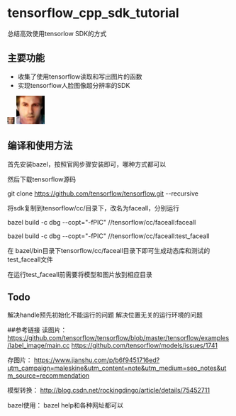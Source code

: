 # tensorflow_cpp_sdk_tutorial

总结高效使用tensorlow SDK的方式

## 主要功能

- 收集了使用tensorflow读取和写出图片的函数
- 实现tensorflow人脸图像超分辨率的SDK


![](http://github.com/smuelpeng/tensorflow_cpp_sdk_tutorial/raw/master/imgs/ori.jpg)
![](http://github.com/smuelpeng/tensorflow_cpp_sdk_tutorial/raw/master/imgs/output.jpg)

## 编译和使用方法

首先安装bazel，按照官网步骤安装即可，哪种方式都可以

然后下载tensorflow源码

git clone https://github.com/tensorflow/tensorflow.git --recursive

将sdk复制到tensorflow/cc/目录下，改名为faceall，分别运行

bazel build -c dbg --copt="-fPIC"  //tensorflow/cc/faceall:faceall

bazel build -c dbg --copt="-fPIC"  //tensorflow/cc/faceall:test_faceall

在 bazel/bin目录下tensorflow/cc/faceall目录下即可生成动态库和测试的test_faceall文件

在运行test_faceall前需要将模型和图片放到相应目录

## Todo
解决handle预先初始化不能运行的问题
解决位置无关的运行环境的问题

##参考链接
读图片：
https://github.com/tensorflow/tensorflow/blob/master/tensorflow/examples/label_image/main.cc
https://github.com/tensorflow/models/issues/1741

存图片：
https://www.jianshu.com/p/b6f9451716ed?utm_campaign=maleskine&utm_content=note&utm_medium=seo_notes&utm_source=recommendation

模型转换：
http://blog.csdn.net/rockingdingo/article/details/75452711

bazel使用：
bazel help和各种网址都可以

